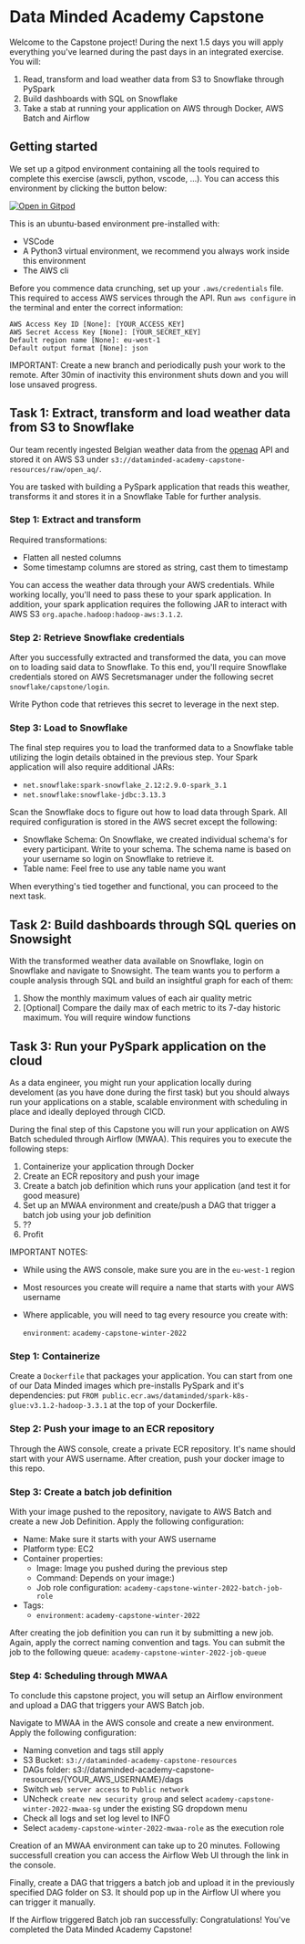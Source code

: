 # Data Minded Academy Capstone
Welcome to the Capstone project! During the next 1.5 days you will apply everything you've learned during the past days 
in an integrated exercise. You will:
1) Read, transform and load weather data from S3 to Snowflake through PySpark
2) Build dashboards with SQL on Snowflake
3) Take a stab at running your application on AWS through Docker, AWS Batch and Airflow

## Getting started
We set up a gitpod environment containing all the tools required to complete this exercise (awscli, python, vscode, ...).
You can access this environment by clicking the button below:

[![Open in Gitpod](https://gitpod.io/button/open-in-gitpod.svg)](https://gitpod.io/#https://github.com/datamindedbe/academy-capstone)

This is an ubuntu-based environment pre-installed with:
- VSCode
- A Python3 virtual environment, we recommend you always work inside this environment
- The AWS cli

Before you commence data crunching, set up your `.aws/credentials` file. This required to access AWS services through the API.
Run `aws configure` in the terminal and enter the correct information:
```shell
AWS Access Key ID [None]: [YOUR_ACCESS_KEY]
AWS Secret Access Key [None]: [YOUR_SECRET_KEY]
Default region name [None]: eu-west-1
Default output format [None]: json
```
IMPORTANT: Create a new branch and periodically push your work to the remote. After 30min of inactivity this
environment shuts down and you will lose unsaved progress.

## Task 1: Extract, transform and load weather data from S3 to Snowflake
Our team recently ingested Belgian weather data from the [openaq](https://openaq.org/) API and stored it on AWS S3
under `s3://dataminded-academy-capstone-resources/raw/open_aq/`.

You are tasked with building a PySpark application that reads this weather, transforms it and stores it in a Snowflake Table 
for further analysis. 
### Step 1: Extract and transform
Required transformations:
- Flatten all nested columns
- Some timestamp columns are stored as string, cast them to timestamp

You can access the weather data through your AWS credentials. While working locally, you'll need to
pass these to your spark application. In addition, your spark application requires 
the following JAR to interact with AWS S3 `org.apache.hadoop:hadoop-aws:3.1.2`.

### Step 2: Retrieve Snowflake credentials
After you successfully extracted and transformed the data, you can move on to loading said data to Snowflake.
To this end, you'll require Snowflake credentials stored on AWS Secretsmanager 
under the following secret `snowflake/capstone/login`.

Write Python code that retrieves this secret to leverage in the next step.

### Step 3: Load to Snowflake
The final step requires you to load the tranformed data to a Snowflake table utilizing the login details
obtained in the previous step. Your Spark application will also require additional JARs:
- `net.snowflake:spark-snowflake_2.12:2.9.0-spark_3.1`
- `net.snowflake:snowflake-jdbc:3.13.3`

Scan the Snowflake docs to figure out how to load data through Spark. All required configuration is stored in the AWS secret except the following:
- Snowflake Schema: On Snowflake, we created individual schema's for every participant. Write to your schema. The schema name is based on your username so login on Snowflake to retrieve it.
- Table name: Feel free to use any table name you want

When everything's tied together and functional, you can proceed to the next task.

## Task 2: Build dashboards through SQL queries on Snowsight
With the transformed weather data available on Snowflake, login on Snowflake and navigate to Snowsight.
The team wants you to perform a couple analysis through SQL and build an insightful graph for each of them:
1) Show the monthly maximum values of each air quality metric
2) [Optional] Compare the daily max of each metric to its 7-day historic maximum. You will require window functions

## Task 3: Run your PySpark application on the cloud
As a data engineer, you might run your application locally during develoment (as you have done during the first task)
but you should always run your applications on a stable, scalable environment with scheduling in place and
ideally deployed through CICD.

During the final step of this Capstone you will run your application on AWS Batch scheduled through Airflow (MWAA).
This requires you to execute the following steps:
1) Containerize your application through Docker
2) Create an ECR repository and push your image
3) Create a batch job definition which runs your application (and test it for good measure)
4) Set up an MWAA environment and create/push a DAG that trigger a batch job using your job definition
5) ??
6) Profit

IMPORTANT NOTES:
- While using the AWS console, make sure you are in the `eu-west-1` region
- Most resources you create will require a name that starts with your AWS username
- Where applicable, you will need to tag every resource you create with:
  
  `environment`: `academy-capstone-winter-2022`

### Step 1: Containerize
Create a `Dockerfile` that packages your application. You can start from one of our Data Minded images
which pre-installs PySpark and it's dependencies: put `FROM public.ecr.aws/dataminded/spark-k8s-glue:v3.1.2-hadoop-3.3.1` at the top of your Dockerfile.

### Step 2: Push your image to an ECR repository
Through the AWS console, create a private ECR repository. It's name should start with your AWS username.
After creation, push your docker image to this repo.

### Step 3: Create a batch job definition
With your image pushed to the repository, navigate to AWS Batch and create a new Job Definition. Apply the following configuration:
- Name: Make sure it starts with your AWS username
- Platform type: EC2
- Container properties:
    - Image: Image you pushed during the previous step
    - Command: Depends on your image:)
    - Job role configuration: `academy-capstone-winter-2022-batch-job-role`
- Tags:
  - `environment`: `academy-capstone-winter-2022`
  
After creating the job definition you can run it by submitting a new job. Again, apply the correct naming convention and tags. 
You can submit the job to the following queue: `academy-capstone-winter-2022-job-queue`

### Step 4: Scheduling through MWAA
To conclude this capstone project, you will setup an Airflow environment and upload a DAG that triggers your AWS Batch job.

Navigate to MWAA in the AWS console and create a new environment. Apply the following configuration:
- Naming convetion and tags still apply
- S3 Bucket: `s3://dataminded-academy-capstone-resources`
- DAGs folder: s3://dataminded-academy-capstone-resources/{YOUR_AWS_USERNAME}/dags
- Switch `web server access` to `Public network` 
- UNcheck `create new security group` and select `academy-capstone-winter-2022-mwaa-sg` under the existing SG dropdown menu
- Check all logs and set log level to INFO
- Select `academy-capstone-winter-2022-mwaa-role` as the execution role

Creation of an MWAA environment can take up to 20 minutes.
Following successfull creation you can access the Airflow Web UI through the link in the console.

Finally, create a DAG that triggers a batch job and upload it in the previously specified DAG folder on S3. It should pop up in the Airflow UI where you can trigger it manually.


If the Airflow triggered Batch job ran successfully: Congratulations! You've completed the Data Minded Academy Capstone!
